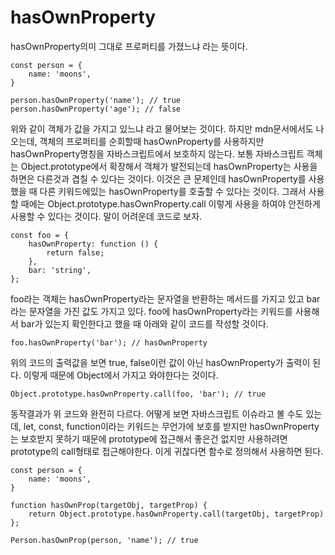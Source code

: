 # hasOwnProperty

hasOwnProperty의미 그대로 프로퍼티를 가졌느냐 라는 뜻이다.

```
const person = {
    name: 'moons',
}

person.hasOwnProperty('name'); // true
person.hasOwnProperty('age'); // false
```

위와 같이 객체가 값을 가지고 있느냐 라고 물어보는 것이다. 하지만 mdn문서에서도 나오는데, 객체의 프로퍼티를 순회할때 hasOwnProperty를 사용하지만 hasOwnProperty명칭을 자바스크립트에서 보호하지 않는다. 보통 자바스크립트 객체는 Object.prototype에서 확장해서 객체가 발전되는데 hasOwnProperty는 사용을하면은 다른것과 겹칠 수 있다는 것이다. 이것은 큰 문제인데 hasOwnProperty를 사용했을 때 다른 키워드에있는 hasOwnProperty를 호출할 수 있다는 것이다. 그래서 사용할 때에는 Object.prototype.hasOwnProperty.call 이렇게 사용을 하여야 안전하게 사용할 수 있다는 것이다. 말이 어려운데 코드로 보자.

```
const foo = {
    hasOwnProperty: function () {
        return false;
    },
    bar: 'string',
};
```

foo라는 객체는 hasOwnProperty라는 문자열을 반환하는 메서드를 가지고 있고 bar라는 문자열을 가진 값도 가지고 있다. foo에 hasOwnProperty라는 키워드를 사용해서 bar가 있는지 확인한다고 했을 때 아래와 같이 코드를 작성할 것이다.

```
foo.hasOwnProperty('bar'); // hasOwnProperty
```

위의 코드의 출력값을 보면 true, false이런 값이 아닌 hasOwnProperty가 출력이 된다. 이렇게 때문에 Object에서 가지고 와야한다는 것이다.

```
Object.prototype.hasOwnProperty.call(foo, 'bar'); // true
```

동작결과가 위 코드와 완전히 다르다. 어떻게 보면 자바스크립트 이슈라고 볼 수도 있는데, let, const, function이라는 키워드는 무언가에 보호를 받지만 hasOwnProperty는 보호받지 못하기 때문에 prototype에 접근해서 좋은건 없지만 사용하려면 prototype의 call형태로 접근해야한다. 이게 귀찮다면 함수로 정의해서 사용하면 된다.

```
const person = {
    name: 'moons',
}

function hasOwnProp(targetObj, targetProp) {
    return Object.prototype.hasOwnProperty.call(targetObj, targetProp)
};

Person.hasOwnProp(person, 'name'); // true
```
